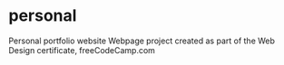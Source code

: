 # personal
Personal portfolio website
Webpage project created as part of the Web Design certificate, freeCodeCamp.com
